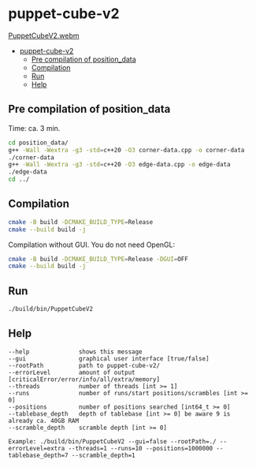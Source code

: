 # puppet-cube-v2
[PuppetCubeV2.webm](https://github.com/user-attachments/assets/a0779cad-28bf-48d4-9e59-f1440ea8e9c0)

<!--toc:start-->
- [puppet-cube-v2](#puppet-cube-v2)
  - [Pre compilation of position_data](#pre-compilation-of-position_data)
  - [Compilation](#compilation)
  - [Run](#run)
  - [Help](#help)
<!--toc:end-->

## Pre compilation of position_data

Time: ca. 3 min.

```bash
cd position_data/
g++ -Wall -Wextra -g3 -std=c++20 -O3 corner-data.cpp -o corner-data
./corner-data
g++ -Wall -Wextra -g3 -std=c++20 -O3 edge-data.cpp -o edge-data
./edge-data
cd ../
```

## Compilation

```bash
cmake -B build -DCMAKE_BUILD_TYPE=Release
cmake --build build -j
```

Compilation without GUI. You do not need OpenGL:

```bash
cmake -B build -DCMAKE_BUILD_TYPE=Release -DGUI=OFF
cmake --build build -j
```

## Run

```bash
./build/bin/PuppetCubeV2
```

## Help
```
--help              shows this message
--gui               graphical user interface [true/false]
--rootPath          path to puppet-cube-v2/
--errorLevel        amount of output [criticalError/error/info/all/extra/memory]
--threads           number of threads [int >= 1]
--runs              number of runs/start positions/scrambles [int >= 0]
--positions         number of positions searched [int64_t >= 0]
--tablebase_depth   depth of tablebase [int >= 0] be aware 9 is already ca. 40GB RAM
--scramble_depth    scramble depth [int >= 0]

Example: ./build/bin/PuppetCubeV2 --gui=false --rootPath=./ --errorLevel=extra --threads=1 --runs=10 --positions=1000000 --tablebase_depth=7 --scramble_depth=1
```
